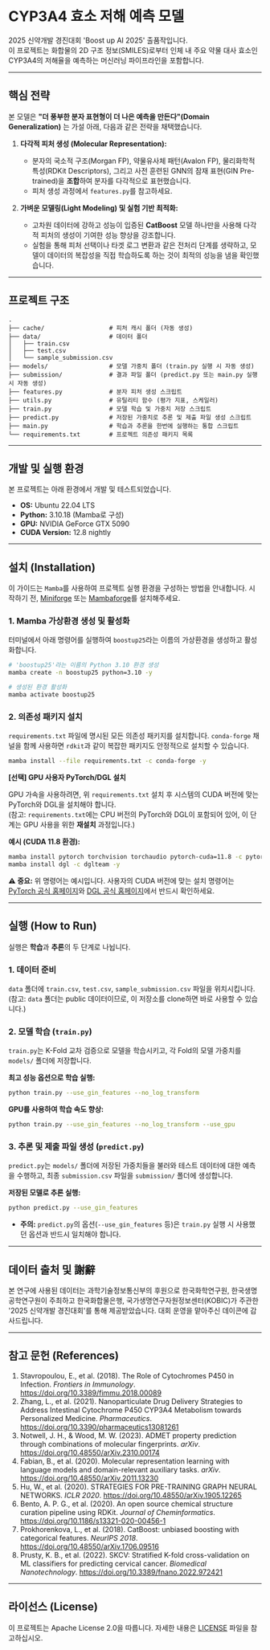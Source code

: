 # **CYP3A4 효소 저해 예측 모델**

2025 신약개발 경진대회 'Boost up AI 2025' 출품작입니다.  
이 프로젝트는 화합물의 2D 구조 정보(SMILES)로부터 인체 내 주요 약물 대사 효소인 CYP3A4의 저해율을 예측하는 머신러닝 파이프라인을 포함합니다.  

---

## **핵심 전략**

본 모델은 **"더 풍부한 분자 표현형이 더 나은 예측을 만든다"(Domain Generalization)** 는 가설 아래, 다음과 같은 전략을 채택했습니다.

1.  **다각적 피처 생성 (Molecular Representation):**
    * 분자의 국소적 구조(Morgan FP), 약물유사체 패턴(Avalon FP), 물리화학적 특성(RDKit Descriptors), 그리고 사전 훈련된 GNN의 잠재 표현(GIN Pre-trained)을 **조합**하여 분자를 다각적으로 표현했습니다.
    * 피처 생성 과정에서 `features.py`를 참고하세요.

2.  **가벼운 모델링(Light Modeling) 및 실험 기반 최적화:**
    * 고차원 데이터에 강하고 성능이 입증된 **CatBoost** 모델 하나만을 사용해 다각적 피처의 생성이 기여한 성능 향상을 강조합니다.
    * 실험을 통해 피처 선택이나 타겟 로그 변환과 같은 전처리 단계를 생략하고, 모델이 데이터의 복잡성을 직접 학습하도록 하는 것이 최적의 성능을 냄을 확인했습니다.

---

## **프로젝트 구조**

```
.
├── cache/                  # 피처 캐시 폴더 (자동 생성)
├── data/                   # 데이터 폴더
│   ├── train.csv
│   ├── test.csv
│   └── sample_submission.csv
├── models/                 # 모델 가중치 폴더 (train.py 실행 시 자동 생성)
├── submission/             # 결과 파일 폴더 (predict.py 또는 main.py 실행 시 자동 생성)
├── features.py             # 분자 피처 생성 스크립트
├── utils.py                # 유틸리티 함수 (평가 지표, 스케일러)
├── train.py                # 모델 학습 및 가중치 저장 스크립트
├── predict.py              # 저장된 가중치로 추론 및 제출 파일 생성 스크립트
├── main.py                 # 학습과 추론을 한번에 실행하는 통합 스크립트
└── requirements.txt        # 프로젝트 의존성 패키지 목록
```

---

## **개발 및 실행 환경**

본 프로젝트는 아래 환경에서 개발 및 테스트되었습니다.

* **OS:** Ubuntu 22.04 LTS
* **Python:** 3.10.18 (Mamba로 구성)
* **GPU:** NVIDIA GeForce GTX 5090
* **CUDA Version:** 12.8 nightly

---

## **설치 (Installation)**

이 가이드는 `Mamba`를 사용하여 프로젝트 실행 환경을 구성하는 방법을 안내합니다. 
시작하기 전, [Miniforge](https://github.com/conda-forge/miniforge#miniforge3) 또는 [Mambaforge](https://github.com/conda-forge/miniforge#mambaforge)를 설치해주세요.

### **1. Mamba 가상환경 생성 및 활성화**

터미널에서 아래 명령어를 실행하여 `boostup25`라는 이름의 가상환경을 생성하고 활성화합니다.

```bash
# 'boostup25'라는 이름의 Python 3.10 환경 생성
mamba create -n boostup25 python=3.10 -y

# 생성된 환경 활성화
mamba activate boostup25
```

### **2. 의존성 패키지 설치**

`requirements.txt` 파일에 명시된 모든 의존성 패키지를 설치합니다. `conda-forge` 채널을 함께 사용하면 `rdkit`과 같이 복잡한 패키지도 안정적으로 설치할 수 있습니다.

```bash
mamba install --file requirements.txt -c conda-forge -y
```

**[선택] GPU 사용자 PyTorch/DGL 설치**

GPU 가속을 사용하려면, 위 `requirements.txt` 설치 후 시스템의 CUDA 버전에 맞는 PyTorch와 DGL을 설치해야 합니다.  
(참고: `requirements.txt`에는 CPU 버전의 PyTorch와 DGL이 포함되어 있어, 이 단계는 GPU 사용을 위한 **재설치** 과정입니다.)

**예시 (CUDA 11.8 환경):**
```bash
mamba install pytorch torchvision torchaudio pytorch-cuda=11.8 -c pytorch -c nvidia -y
mamba install dgl -c dglteam -y
```
**⚠️ 중요:** 위 명령어는 예시입니다. 사용자의 CUDA 버전에 맞는 설치 명령어는 [PyTorch 공식 홈페이지](https://pytorch.org/get-started/locally/)와 [DGL 공식 홈페이지](https://www.dgl.ai/pages/start.html)에서 반드시 확인하세요.

---

## **실행 (How to Run)**

실행은 **학습**과 **추론**의 두 단계로 나뉩니다.

### **1. 데이터 준비**

`data` 폴더에 `train.csv`, `test.csv`, `sample_submission.csv` 파일을 위치시킵니다.
(참고: `data` 폴더는 public 데이터이므로, 이 저장소를 clone하면 바로 사용할 수 있습니다.)

### **2. 모델 학습 (`train.py`)**

`train.py`는 K-Fold 교차 검증으로 모델을 학습시키고, 각 Fold의 모델 가중치를 `models/` 폴더에 저장합니다.

**최고 성능 옵션으로 학습 실행:**
```bash
python train.py --use_gin_features --no_log_transform
```

**GPU를 사용하여 학습 속도 향상:**
```bash
python train.py --use_gin_features --no_log_transform --use_gpu
```

### **3. 추론 및 제출 파일 생성 (`predict.py`)**

`predict.py`는 `models/` 폴더에 저장된 가중치들을 불러와 테스트 데이터에 대한 예측을 수행하고, 최종 `submission.csv` 파일을 `submission/` 폴더에 생성합니다.

**저장된 모델로 추론 실행:**
```bash
python predict.py --use_gin_features
```
* **주의:** `predict.py`의 옵션(`--use_gin_features` 등)은 `train.py` 실행 시 사용했던 옵션과 반드시 일치해야 합니다.

---
## **데이터 출처 및 謝辭**

본 연구에 사용된 데이터는 과학기술정보통신부의 후원으로 한국화학연구원, 한국생명공학연구원이 주최하고 한국화합물은행, 국가생명연구자원정보센터(KOBIC)가 주관한 '2025 신약개발 경진대회'를 통해 제공받았습니다. 대회 운영을 맡아주신 데이콘에 감사드립니다.

---

## **참고 문헌 (References)**

1.  Stavropoulou, E., et al. (2018). The Role of Cytochromes P450 in Infection. *Frontiers in Immunology*. https://doi.org/10.3389/fimmu.2018.00089
2.  Zhang, L., et al. (2021). Nanoparticulate Drug Delivery Strategies to Address Intestinal Cytochrome P450 CYP3A4 Metabolism towards Personalized Medicine. *Pharmaceutics*. https://doi.org/10.3390/pharmaceutics13081261
3.  Notwell, J. H., & Wood, M. W. (2023). ADMET property prediction through combinations of molecular fingerprints. *arXiv*. https://doi.org/10.48550/arXiv.2310.00174
4.  Fabian, B., et al. (2020). Molecular representation learning with language models and domain-relevant auxiliary tasks. *arXiv*. https://doi.org/10.48550/arXiv.2011.13230
5.  Hu, W., et al. (2020). STRATEGIES FOR PRE-TRAINING GRAPH NEURAL NETWORKS. *ICLR 2020*. https://doi.org/10.48550/arXiv.1905.12265
6.  Bento, A. P. G., et al. (2020). An open source chemical structure curation pipeline using RDKit. *Journal of Cheminformatics*. https://doi.org/10.1186/s13321-020-00456-1
7.  Prokhorenkova, L., et al. (2018). CatBoost: unbiased boosting with categorical features. *NeurIPS 2018*. https://doi.org/10.48550/arXiv.1706.09516
8.  Prusty, K. B., et al. (2022). SKCV: Stratified K-fold cross-validation on ML classifiers for predicting cervical cancer. *Biomedical Nanotechnology*. https://doi.org/10.3389/fnano.2022.972421

---

## **라이선스 (License)**

이 프로젝트는 Apache License 2.0을 따릅니다. 자세한 내용은 [LICENSE](https://github.com/Jonghwan-dev/Boost_Up_AI_25/blob/main/LICENSE) 파일을 참고하십시오.